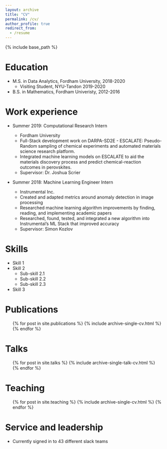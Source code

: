 ```yaml
---
layout: archive
title: "CV"
permalink: /cv/
author_profile: true
redirect_from:
  - /resume
---
```


{% include base_path %}

Education
======
* M.S. in Data Analytics, Fordham University, 2018-2020
    * Visiting Student, NYU-Tandon 2019-2020
* B.S. in Mathematics, Fordham Univeristy, 2012-2016

Work experience
======
* Summer 2019: Computational Research Intern
  * Fordham University
  * Full-Stack development work on DARPA-SD2E - ESCALATE: Pseudo-Random sampling of chemical experiments and automated materials science research platform. 
  * Integrated machine learning models on ESCALATE to aid the materials discovery process and predict chemical-reaction outcomes in perovskites.
  * Supervisor: Dr. Joshua Scrier

* Summer 2018: Machine Learning Engineer Intern
  * Instrumental Inc.
  * Created and adapted metrics around anomaly detection in image processing 
  * Researched machine learning algorithm improvements by finding, reading, and implementing academic papers 
  * Researched, found, tested, and integrated a new algorithm into Instrumental’s ML Stack that improved accuracy 
  * Supervisor: Simon Kozlov

   

Skills
======
* Skill 1
* Skill 2
  * Sub-skill 2.1
  * Sub-skill 2.2
  * Sub-skill 2.3
* Skill 3

Publications
======
  <ul>{% for post in site.publications %}
    {% include archive-single-cv.html %}
  {% endfor %}</ul>
  
Talks
======
  <ul>{% for post in site.talks %}
    {% include archive-single-talk-cv.html %}
  {% endfor %}</ul>
  
Teaching
======
  <ul>{% for post in site.teaching %}
    {% include archive-single-cv.html %}
  {% endfor %}</ul>
  
Service and leadership
======
* Currently signed in to 43 different slack teams
